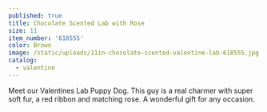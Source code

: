 ```yaml
---
published: true
title: Chocolate Scented Lab with Rose
size: 11
item_number: '618555'
color: Brown
image: /static/uploads/11in-chocolate-scented-valentine-lab-618555.jpg
catalog:
  - valentine
---
```

Meet our Valentines Lab Puppy Dog. This guy is a real charmer with super soft fur, a red ribbon and matching rose. A wonderful gift for any occasion.
